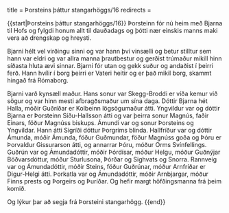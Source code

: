 title = Þorsteins þáttur stangarhöggs/16
redirects =
>>>>

{{start|Þorsteins þáttur stangarhöggs/16}}
Þorsteinn fór nú heim með Bjarna til Hofs og fylgdi honum allt til dauðadags og þótti nær einskis manns maki vera að drengskap og hreysti.

Bjarni hélt vel virðingu sinni og var hann því vinsælli og betur stilltur sem hann var eldri og var allra manna þrautbestur og gerðist trúmaður mikill hinn síðasta hluta ævi sinnar. Bjarni fór utan og gekk suður og andaðist í þeirri ferð. Hann hvílir í borg þeirri er Vateri heitir og er það mikil borg, skammt hingað frá Rómaborg.

Bjarni varð kynsæll maður. Hans sonur var Skegg-Broddi er víða kemur við sögur og var hinn mesti afbragðsmaður um sína daga. Dóttir Bjarna hét Halla, móðir Guðríðar er Kolbeinn lögsögumaður átti. Yngvildur var og dóttir Bjarna er Þorsteinn Síðu-Hallsson átti og var þeirra sonur Magnús, faðir Einars, föður Magnúss biskups. Ámundi var og sonur Þorsteins og Yngvildar. Hann átti Sigríði dóttur Þorgríms blinda. Hallfríður var og dóttir Ámunda, móðir Ámunda, föður Guðmundar, föður Magnúss goða og Þóru er Þorvaldur Gissurarson átti, og annarrar Þóru, móður Orms Svínfellings. Guðrún var og Ámundadóttir, móðir Þórdísar, móður Helgu, móður Guðnýjar Böðvarsdóttur, móður Sturlusona, Þórðar og Sighvats og Snorra. Rannveig var og Ámundadóttir, móðir Steins, föður Guðrúnar, móður Arnfríðar er Digur-Helgi átti. Þorkatla var og Ámundadóttir, móðir Arnbjargar, móður Finns prests og Þorgeirs og Þuríðar. Og hefir margt höfðingsmanna frá þeim komið.

Og lýkur þar að segja frá Þorsteini stangarhögg.
{{end}}